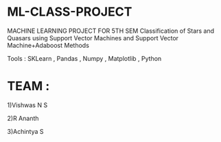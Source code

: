 # ML-CLASS-PROJECT
MACHINE LEARNING PROJECT FOR 5TH SEM
Classification of Stars and Quasars using Support Vector Machines and Support Vector Machine+Adaboost Methods
<p>Tools : SKLearn , Pandas , Numpy , Matplotlib , Python
  
# TEAM :
<p>1)Vishwas N S
<p>2)R Ananth
<p>3)Achintya S
